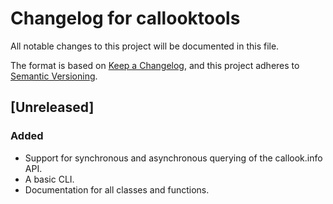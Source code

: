 # Changelog for callooktools
All notable changes to this project will be documented in this file.

The format is based on [Keep a Changelog](https://keepachangelog.com/en/1.0.0/),
and this project adheres to [Semantic Versioning](https://semver.org/spec/v2.0.0.html).


## [Unreleased]
### Added
- Support for synchronous and asynchronous querying of the callook.info API.
- A basic CLI.
- Documentation for all classes and functions.


<!--
[Unreleased]: https://github.com/miaowware/callooktools/compare/1.0.0...HEAD
[1.0.0]: https://github.com/miaowware/callooktools/releases/tag/1.0.0
-->